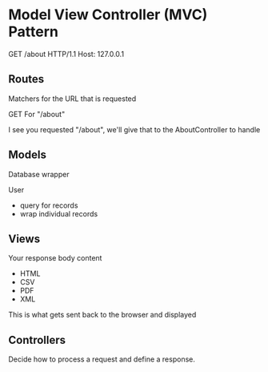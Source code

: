 # Model View Controller (MVC) Pattern

GET /about HTTP/1.1
Host: 127.0.0.1

## Routes
Matchers for the URL that is requested

GET For "/about"

I see you requested "/about", we'll give that to the AboutController to handle

## Models
Database wrapper

User
- query for records
- wrap individual records

## Views
Your response body content
- HTML
- CSV
- PDF
- XML

This is what gets sent back to the browser and displayed

## Controllers
Decide how to process a request and define a response.